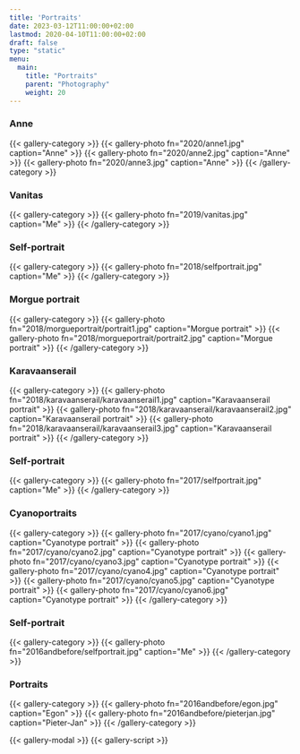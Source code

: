 ```yaml
---
title: 'Portraits'
date: 2023-03-12T11:00:00+02:00
lastmod: 2020-04-10T11:00:00+02:00
draft: false
type: "static"
menu:
  main:
    title: "Portraits"
    parent: "Photography"
    weight: 20
---
```

### Anne
{{< gallery-category >}}
    {{< gallery-photo fn="2020/anne1.jpg" caption="Anne" >}}
    {{< gallery-photo fn="2020/anne2.jpg" caption="Anne" >}}
    {{< gallery-photo fn="2020/anne3.jpg" caption="Anne" >}}
 {{< /gallery-category >}}    
 
### Vanitas
{{< gallery-category >}}
    {{< gallery-photo fn="2019/vanitas.jpg" caption="Me" >}}
 {{< /gallery-category >}}

### Self-portrait
{{< gallery-category >}}
    {{< gallery-photo fn="2018/selfportrait.jpg" caption="Me" >}}
{{< /gallery-category >}}

### Morgue portrait
{{< gallery-category >}}
    {{< gallery-photo fn="2018/morgueportrait/portrait1.jpg" caption="Morgue portrait" >}}
    {{< gallery-photo fn="2018/morgueportrait/portrait2.jpg" caption="Morgue portrait" >}}
{{< /gallery-category >}}

### Karavaanserail
{{< gallery-category >}}
    {{< gallery-photo fn="2018/karavaanserail/karavaanserail1.jpg" caption="Karavaanserail portrait" >}}
    {{< gallery-photo fn="2018/karavaanserail/karavaanserail2.jpg" caption="Karavaanserail portrait" >}}
    {{< gallery-photo fn="2018/karavaanserail/karavaanserail3.jpg" caption="Karavaanserail portrait" >}}
{{< /gallery-category >}}


### Self-portrait
{{< gallery-category >}}
    {{< gallery-photo fn="2017/selfportrait.jpg" caption="Me" >}}
{{< /gallery-category >}}

### Cyanoportraits
{{< gallery-category >}}
    {{< gallery-photo fn="2017/cyano/cyano1.jpg" caption="Cyanotype portrait" >}}
    {{< gallery-photo fn="2017/cyano/cyano2.jpg" caption="Cyanotype portrait" >}}
    {{< gallery-photo fn="2017/cyano/cyano3.jpg" caption="Cyanotype portrait" >}}
    {{< gallery-photo fn="2017/cyano/cyano4.jpg" caption="Cyanotype portrait" >}}
    {{< gallery-photo fn="2017/cyano/cyano5.jpg" caption="Cyanotype portrait" >}}
    {{< gallery-photo fn="2017/cyano/cyano6.jpg" caption="Cyanotype portrait" >}}
{{< /gallery-category >}}

### Self-portrait
{{< gallery-category >}}
    {{< gallery-photo fn="2016andbefore/selfportrait.jpg" caption="Me" >}}
{{< /gallery-category >}}

### Portraits
{{< gallery-category >}}
    {{< gallery-photo fn="2016andbefore/egon.jpg" caption="Egon" >}}
    {{< gallery-photo fn="2016andbefore/pieterjan.jpg" caption="Pieter-Jan" >}}
{{< /gallery-category >}}

{{< gallery-modal >}}
{{< gallery-script >}}
<!--more-->
